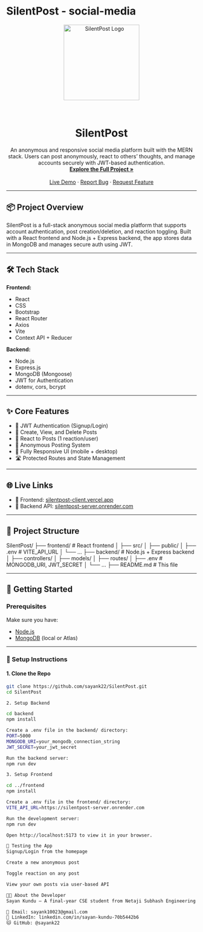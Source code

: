 # SilentPost - social-media

<p align="center">
  <a href="https://silentpost-client.vercel.app/">
    <img src="frontend/assets/silentpost-logo.png" alt="SilentPost Logo" width="200" />
  </a>
</p>

<br />
<div align="center">

# SilentPost

<p align="center">
  An anonymous and responsive social media platform built with the MERN stack. Users can post anonymously, react to others’ thoughts, and manage accounts securely with JWT-based authentication.
  <br />
  <a href="https://github.com/sayank22/SilentPost"><strong>Explore the Full Project »</strong></a>
  <br />
  <br />
  <a href="https://silentpost-client.vercel.app">Live Demo</a>
  ·
  <a href="https://github.com/sayank22/SilentPost/issues">Report Bug</a>
  ·
  <a href="https://github.com/sayank22/SilentPost/issues">Request Feature</a>
</p>

</div>

---

## 📦 Project Overview

SilentPost is a full-stack anonymous social media platform that supports account authentication, post creation/deletion, and reaction toggling. Built with a React frontend and Node.js + Express backend, the app stores data in MongoDB and manages secure auth using JWT.

---

## 🛠️ Tech Stack

**Frontend:**
- React
- CSS
- Bootstrap
- React Router
- Axios
- Vite
- Context API + Reducer

**Backend:**
- Node.js
- Express.js
- MongoDB (Mongoose)
- JWT for Authentication
- dotenv, cors, bcrypt

---

## ✨ Core Features

- 🔐 JWT Authentication (Signup/Login)
- 📝 Create, View, and Delete Posts
- 💬 React to Posts (1 reaction/user)
- 🧠 Anonymous Posting System
- 📱 Fully Responsive UI (mobile + desktop)
- 🛣️ Protected Routes and State Management

---

## 🌐 Live Links

- 🔗 Frontend: [silentpost-client.vercel.app](https://silentpost-client.vercel.app)
- 🔗 Backend API: [silentpost-server.onrender.com](https://silentpost-server.onrender.com)

---

## 📁 Project Structure

SilentPost/ ├── frontend/ # React frontend │ ├── src/ │ ├── public/ │ ├── .env # VITE_API_URL │ └── ... ├── backend/ # Node.js + Express backend │ ├── controllers/ │ ├── models/ │ ├── routes/ │ ├── .env # MONGODB_URI, JWT_SECRET │ └── ... ├── README.md # This file


---

## 🚀 Getting Started

### Prerequisites

Make sure you have:

- [Node.js](https://nodejs.org/)
- [MongoDB](https://www.mongodb.com/) (local or Atlas)

---

### 🔧 Setup Instructions

#### 1. Clone the Repo

```bash
git clone https://github.com/sayank22/SilentPost.git
cd SilentPost

2. Setup Backend

cd backend
npm install

Create a .env file in the backend/ directory:
PORT=5000
MONGODB_URI=your_mongodb_connection_string
JWT_SECRET=your_jwt_secret

Run the backend server:
npm run dev

3. Setup Frontend

cd ../frontend
npm install

Create a .env file in the frontend/ directory:
VITE_API_URL=https://silentpost-server.onrender.com

Run the development server:
npm run dev

Open http://localhost:5173 to view it in your browser.

🧪 Testing the App
Signup/Login from the homepage

Create a new anonymous post

Toggle reaction on any post

View your own posts via user-based API

👨‍💻 About the Developer
Sayan Kundu – A final-year CSE student from Netaji Subhash Engineering College, passionate about building meaningful full-stack applications and exploring modern web technologies.

📧 Email: sayank10023@gmail.com
💼 LinkedIn: linkedin.com/in/sayan-kundu-70b5442b6
🐱 GitHub: @sayank22


